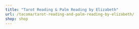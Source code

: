 ```yaml
---
title: "Tarot Reading & Palm Reading by Elizabeth"
url: /tacoma/tarot-reading-and-palm-reading-by-elizabeth/
shop: shop
---
```

